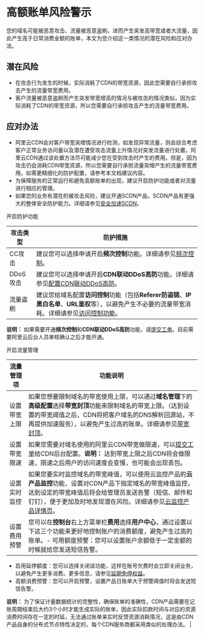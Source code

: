# 高额账单风险警示

您的域名可能被恶意攻击、流量被恶意盗刷，进而产生突发高带宽或者大流量，因此产生高于日常消费金额的账单，本文为您介绍这一类情况的潜在风险和应对办法。

## 潜在风险

-   在攻击行为发生的时候，实际消耗了CDN的带宽资源，因此您需要自行承担攻击产生的流量带宽费用。
-   客户流量被恶意盗刷而产生突发带宽增高的情况与被攻击的情况类似，因为实际消耗了CDN的带宽资源，所以您需要自行承担攻击产生的流量带宽费用。

## 应对办法

-   阿里云CDN会对客户带宽突增情况进行检测，如发现异常流量，则会综合考虑客户正常业务访问量以及潜在遭受攻击流量上升情况对突发流量进行处置，阿里云CDN通过该处置方法尽可能减少您在受到攻击时产生的费用。但是，因为攻击仍会消耗CDN带宽资源，所以您需要自行承担流量突增产生的流量带宽费用。如需更精细化的防护配置，请参考本文档建议内容。
-   为保障服务的正常运行和避免高额账单的出现，建议开启防护功能或者对流量进行相应的管理。
-   如果您的业务有潜在的被攻击风险，建议开通SCDN产品，SCDN产品有更强大的整体安全防护能力。详细请参见[安全加速SCDN](https://www.aliyun.com/product/scdn)。

开启防护功能

|攻击类型|防护措施|
|----|----|
|CC攻击|建议您可以选择申请开启**频次控制**功能。详细请参见[频次控制](https://help.aliyun.com/document_detail/146280.html)。|
|DDoS攻击|建议您可以选择申请开启**CDN联动DDoS高防**功能。详细请参见[配置CDN联动DDoS高防](/cn.zh-CN/域名管理/安全配置/配置CDN联动DDoS高防.md)。|
|流量盗刷|建议您给域名配置**访问控制**功能（包括**Referer防盗链**、**IP黑白名单**、**URL鉴权**等），以避免产生不必要的流量带宽消耗。详细请参见[访问控制功能](https://help.aliyun.com/document_detail/127783.html)。|

**说明：** 如果需要开通**频次控制**和**CDN联动DDoS高防**功能，请[提交工单](https://selfservice.console.aliyun.com/ticket/createIndex)。目前需要阿里云后台人员审核确认之后才能开通。

开启流量管理

|流量管理项|功能说明|
|-----|----|
|设置带宽上限|如果您想要限制域名的带宽使用上限，可以通过**域名管理**下的**高级配置**选择**带宽封顶**功能来限制域名的带宽上限。（达到设置的带宽阈值之后，CDN将把客户域名的DNS解析回源站，不再提供加速服务），以避免产生过高的账单。详细请参见[带宽封顶](/cn.zh-CN/域名管理/高级配置/配置带宽封顶.md)。|
|设置带宽限速|如果您需要对域名使用的阿里云CDN带宽做限速，可以[提交工单](https://selfservice.console.aliyun.com/ticket/createIndex)给CDN后台配置。**说明：** 达到带宽上限之后CDN将会做限速，限速之后用户的访问速度会变慢，也可能会出现丢包。 |
|设置实时监控|如果您要实时监控域名的带宽峰值，可以使用云监控产品的**云产品监控**功能，设置对CDN产品下指定域名的带宽峰值监控，达到设定的带宽峰值后将会给管理员发送告警（短信、邮件和钉钉），便于更加及时地发现潜在风险。详细请参见[云监控产品详情页](https://www.aliyun.com/product/jiankong)。|
|设置费用预警|您可以在**控制台**右上方菜单栏**费用**选择**用户中心**，通过设置以下这三个功能来更好地控制账户的消费额度，避免产生过高的账单。-   可用额度预警：您可以设置账户余额低于一定金额的时候就给您发送短信告警。
-   启用延停额度：您可以选择关闭该功能，这样在账号欠费时会立即关闭业务，以避免产生更多消费。更多信息，请参见[延期免停权益](https://help.aliyun.com/document_detail/190777.html)。
-   高额消费预警：您可以开启预警，设置产品日账单大于预警阈值时将会发送短信告警。

**说明：** 为了保证计量数据统计的完整性，确保账单的准确性，CDN产品需要在记账周期结束后大约3个小时才能生成实际的账单，因此实际扣款时间与对应的资源消费时间存在一定的时延，无法通过账单来实时反馈资源消耗情况，这是由CDN产品自身的分布式节点特性决定的，每个CDN服务商都采用类似的处理办法。 |

